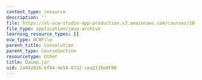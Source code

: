 ```yaml
---
content_type: resource
description: ''
file: https://ol-ocw-studio-app-production.s3.amazonaws.com/courses/18-03sc-differential-equations-fall-2011/2a942816bf044e588732cea2118e8f88_Daimp.jar
file_type: application/java-archive
learning_resource_types: []
ocw_type: OCWFile
parent_title: Convolution
parent_type: CourseSection
resourcetype: Other
title: Daimp.jar
uid: 2a942816-bf04-4e58-8732-cea2118e8f88
---
```

